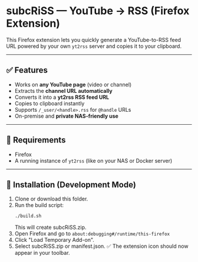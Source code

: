 # subcRiSS — YouTube → RSS (Firefox Extension)

This Firefox extension lets you quickly 
generate a YouTube-to-RSS feed URL powered 
by your own `yt2rss` server and 
copies it to your clipboard. 

---

## ✅ Features

- Works on **any YouTube page** (video or channel)
- Extracts the **channel URL automatically**
- Converts it into a **yt2rss RSS feed URL**
- Copies to clipboard instantly
- Supports `/_user/<handle>.rss` for `@handle` URLs
- On-premise and **private NAS-friendly use**

---

## 🔧 Requirements

- Firefox
- A running instance of `yt2rss` (like on your NAS or Docker server)

---

## 🚀 Installation (Development Mode)

1. Clone or download this folder.
2. Run the build script:
    ```bash
    ./build.sh
    ```
    This will create subcRiSS.zip.
3. Open Firefox and go to `about:debugging#/runtime/this-firefox`
4. Click "Load Temporary Add-on".
5. Select subcRiSS.zip or manifest.json.
    ✅ The extension icon should now appear in your toolbar.
